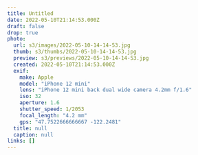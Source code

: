 ```yaml
---
title: Untitled
date: 2022-05-10T21:14:53.000Z
draft: false
drop: true
photo:
  url: s3/images/2022-05-10-14-14-53.jpg
  thumb: s3/thumbs/2022-05-10-14-14-53.jpg
  preview: s3/previews/2022-05-10-14-14-53.jpg
  created: 2022-05-10T21:14:53.000Z
  exif:
    make: Apple
    model: "iPhone 12 mini"
    lens: "iPhone 12 mini back dual wide camera 4.2mm f/1.6"
    iso: 32
    aperture: 1.6
    shutter_speed: 1/2053
    focal_length: "4.2 mm"
    gps: "47.7522666666667 -122.2481"
  title: null
  caption: null
links: []
---
```

